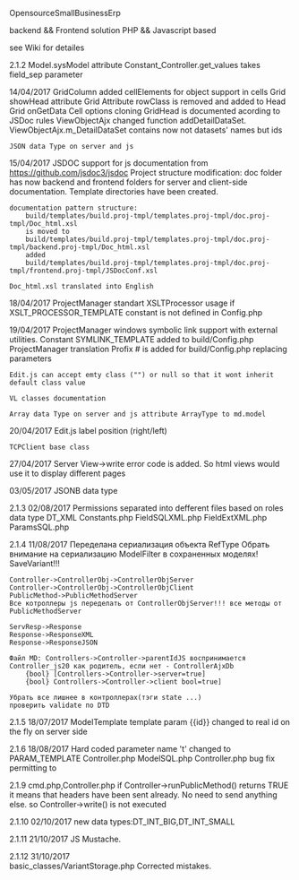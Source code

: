 OpensourceSmallBusinessErp

backend && Frontend  solution
PHP && Javascript based

see Wiki for detailes


2.1.2
	Model.sysModel attribute
	Constant_Controller.get_values takes field_sep parameter

14/04/2017
	GridColumn added cellElements for object support in cells
	Grid showHead attribute
	Grid Attribute rowClass is removed and added to Head
	Grid onGetData Cell options cloning
	GridHead is documented acording to JSDoc rules
	ViewObjectAjx changed function addDetailDataSet. ViewObjectAjx.m_DetailDataSet contains now not datasets' names but ids
	
	JSON data Type on server and js
	
15/04/2017
	JSDOC support for js documentation from https://github.com/jsdoc3/jsdoc
	Project structure modification: doc folder has now backend and frontend folders for server and client-side documentation.
	Template directories have been created.
	
	documentation pattern structure: 
		build/templates/build.proj-tmpl/templates.proj-tmpl/doc.proj-tmpl/Doc_html.xsl
		is moved to 
		build/templates/build.proj-tmpl/templates.proj-tmpl/doc.proj-tmpl/backend.proj-tmpl/Doc_html.xsl
		added
		build/templates/build.proj-tmpl/templates.proj-tmpl/doc.proj-tmpl/frontend.proj-tmpl/JSDocConf.xsl
		
	Doc_html.xsl translated into English
	
18/04/2017
	ProjectManager standart XSLTProcessor usage if XSLT_PROCESSOR_TEMPLATE constant is not defined in Config.php	
	
19/04/2017
	ProjectManager windows symbolic link support with external utilities. Constant SYMLINK_TEMPLATE added to build/Config.php
	ProjectManager translation
	Profix # is added for build/Config.php replacing parameters	
	
	Edit.js can accept emty class ("") or null so that it wont inherit default class value
	
	VL classes documentation
	
	Array data Type on server and js attribute ArrayType to md.model
	
20/04/2017
	Edit.js label position (right/left)	
	
	TCPClient base class
	
27/04/2017
	Server View->write error code is added. So html views would use it to display different pages 
	
03/05/2017
	JSONB data type	
	
2.1.3	02/08/2017
	Permissions separated into defferent files based on roles	
	data type DT_XML
		Constants.php
		FieldSQLXML.php
		FieldExtXML.php
		ParamsSQL.php
		
2.1.4	11/08/2017
	Переделана сериализация объекта RefType
	Обрать внимание на сериализацию ModelFilter в сохраненных моделях! SaveVariant!!!
	
	Controller->ControllerObj->ControllerObjServer
	Controller->ControllerObj->ControllerObjClient
	PublicMethod->PublicMethodServer
	Все котроллеры js переделать от ControllerObjServer!!! все методы от PublicMethodServer
	
	ServResp->Response
	Response->ResponseXML
	Response->ResponseJSON
	
	Файл MD: Controllers->Controller->parentIdJS воспринимается Controller_js20 как родитель, если нет - ControllerAjxDb
		{bool} [Controllers->Controller->server=true]
		{bool} Controllers->Controller->client bool=true]
		
	Убрать все лишнее в контроллерах(тэги state ...)
	проверить validate по DTD
	
2.1.5	18/07/2017
	ModelTemplate template param {{id}} changed to real id on the fly on server side			

2.1.6	18/08/2017
	Hard coded parameter name 't' changed to PARAM_TEMPLATE
		Controller.php
		ModelSQL.php
	Controller.php bug fix permitting to 
	
2.1.9
	cmd.php,Controller.php
	if  Controller->runPublicMethod() returns TRUE it means that headers have been sent already. No need to send anything else.
	so Controller->write() is not executed
	
2.1.10 02/10/2017
	new data types:DT_INT_BIG,DT_INT_SMALL
	
2.1.11 21/10/2017
	JS Mustache.
	
2.1.12 31/10/2017	
	basic_classes/VariantStorage.php Corrected mistakes.
